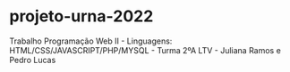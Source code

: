 # projeto-urna-2022
Trabalho Programação Web II - Linguagens: HTML/CSS/JAVASCRIPT/PHP/MYSQL - Turma 2ºA LTV - Juliana Ramos e Pedro Lucas
